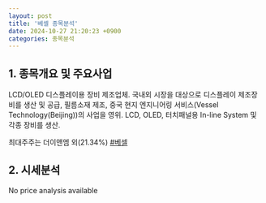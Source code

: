 ```yaml
---
layout: post
title: '베셀 종목분석'
date: 2024-10-27 21:20:23 +0900
categories: 종목분석
---
```


## 1. 종목개요 및 주요사업

LCD/OLED 디스플레이용 장비 제조업체. 국내외 시장을 대상으로 디스플레이 제조장비를 생산 및 공급, 필름소재 제조, 중국 현지 엔지니어링 서비스(Vessel Technology(Beijing))의 사업을 영위. LCD, OLED, 터치패널용 In-line System 및 각종 장비를 생산.

최대주주는 더이앤엠 외(21.34%)
[#베셀](#)

## 2. 시세분석

No price analysis available

